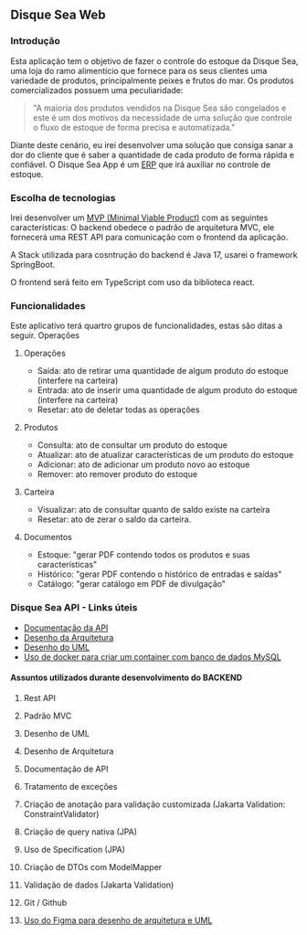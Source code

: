 
## Disque Sea Web


### Introdução
Esta aplicação tem o objetivo de fazer o controle do estoque da Disque Sea, uma loja do ramo alimentício que
fornece para os seus clientes uma variedade de produtos, principalmente peixes e frutos do mar. Os produtos 
comercializados possuem uma peculiaridade:

>"A maioria dos produtos vendidos na Disque Sea são congelados e este é um dos motivos da necessidade de uma solução que controle o fluxo de estoque de forma precisa e automatizada."

Diante deste cenário, eu irei desenvolver uma solução que consiga sanar a dor do cliente que é saber a quantidade
de cada produto de forma rápida e confiável. O Disque Sea App é um <a href="https://www.oracle.com/br/erp/what-is-erp/" target="_blank">ERP</a> que irá auxiliar no controle de estoque.

### Escolha de tecnologias
Irei desenvolver um <a href="https://pt.wikipedia.org/wiki/Produto_vi%C3%A1vel_m%C3%ADnimo" target="_blank">MVP (Minimal Viable Product)</a> com as seguintes características:
O backend obedece o padrão de arquitetura MVC, ele fornecerá uma REST API para comunicação com o frontend da aplicação.

A Stack utilizada para cosntrução do backend é Java 17, usarei o framework SpringBoot.

O frontend será feito em TypeScript com uso da biblioteca react.

### Funcionalidades
Este aplicativo terá quartro grupos de funcionalidades, estas são ditas a seguir.
Operações

1. Operações
   * Saída: ato de retirar uma quantidade de algum produto do estoque (interfere na carteira)
   * Entrada: ato de inserir uma quantidade de algum produto do estoque (interfere na carteira)
   * Resetar: ato de deletar todas as operações
   
2. Produtos
   * Consulta: ato de consultar um produto do estoque
   * Atualizar: ato de atualizar características de um produto do estoque
   * Adicionar: ato de adicionar um produto novo ao estoque
   * Remover: ato remover produto do estoque

3. Carteira
    * Visualizar: ato de consultar quanto de saldo existe na carteira
    * Resetar: ato de zerar o saldo da carteira.
   
4. Documentos
   * Estoque: "gerar PDF contendo todos os produtos e suas características"
   * Histórico: "gerar PDF contendo o histórico de entradas e saídas"
   * Catálogo: "gerar catálogo em PDF de divulgação"

### Disque Sea API - Links úteis
* <a href="./api/documentation/documentation_API.md" target="_blank">Documentação da API</a>
* <a href="./api/documentation/disque_sea_arquitetura.pdf" target="_blank">Desenho da Arquitetura</a>
* <a href="./api/documentation/disque_sea_UML.pdf" target="_blank">Desenho do UML</a>
* <a href="./api/documentation/docker_database_settings.md" target="_blank">Uso de docker para criar um container com banco de dados MySQL</a>

#### Assuntos utilizados durante desenvolvimento do BACKEND

1. Rest API

2. Padrão MVC

3. Desenho de UML

4. Desenho de Arquitetura

5. Documentação de API

6. Tratamento de exceções

7. Criação de anotação para validação customizada (Jakarta Validation: ConstraintValidator)

8. Criação de query nativa (JPA)

9. Uso de Specification (JPA)

10. Criação de DTOs com ModelMapper

11. Validação de dados (Jakarta Validation)

12. Git / Github

13. <a href="https://www.figma.com/file/MvplDvfvWeViwLAub2m6U2/DisqueSea---UML?type=whiteboard&node-id=0%3A1&t=vR7u9DwRb5Oyyp0r-1" target="_blank">Uso do Figma para desenho de arquitetura e UML</a>